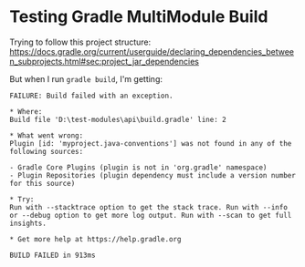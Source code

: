 # Testing Gradle MultiModule Build

Trying to follow this project structure: https://docs.gradle.org/current/userguide/declaring_dependencies_between_subprojects.html#sec:project_jar_dependencies

But when I run `gradle build`, I'm getting:
```
FAILURE: Build failed with an exception.

* Where:
Build file 'D:\test-modules\api\build.gradle' line: 2

* What went wrong:
Plugin [id: 'myproject.java-conventions'] was not found in any of the following sources:

- Gradle Core Plugins (plugin is not in 'org.gradle' namespace)
- Plugin Repositories (plugin dependency must include a version number for this source)

* Try:
Run with --stacktrace option to get the stack trace. Run with --info or --debug option to get more log output. Run with --scan to get full insights.

* Get more help at https://help.gradle.org

BUILD FAILED in 913ms
```